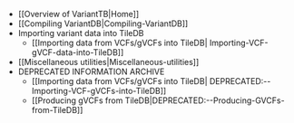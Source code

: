 * [[Overview of VariantTB|Home]]
* [[Compiling VariantDB|Compiling-VariantDB]]
* Importing variant data into TileDB
    * [[Importing data from VCFs/gVCFs into TileDB| Importing-VCF-gVCF-data-into-TileDB]]
* [[Miscellaneous utilities|Miscellaneous-utilities]]
* DEPRECATED INFORMATION ARCHIVE
    * [[Importing data from VCFs/gVCFs into TileDB| DEPRECATED:--Importing-VCF-gVCFs-into-TileDB]]
    * [[Producing gVCFs from TileDB|DEPRECATED:--Producing-GVCFs-from-TileDB]]